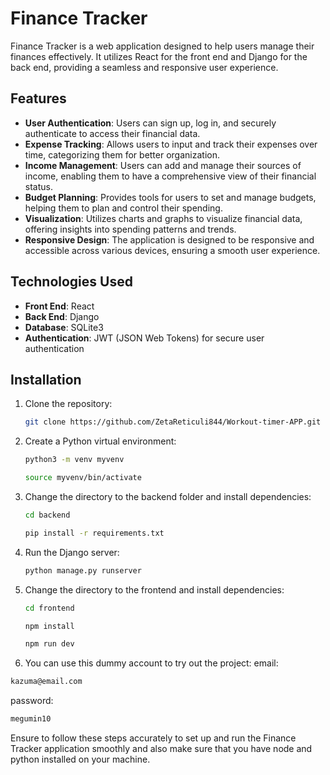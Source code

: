 # Finance Tracker

Finance Tracker is a web application designed to help users manage their finances effectively. It utilizes React for the front end and Django for the back end, providing a seamless and responsive user experience.

## Features

- **User Authentication**: Users can sign up, log in, and securely authenticate to access their financial data.
- **Expense Tracking**: Allows users to input and track their expenses over time, categorizing them for better organization.
- **Income Management**: Users can add and manage their sources of income, enabling them to have a comprehensive view of their financial status.
- **Budget Planning**: Provides tools for users to set and manage budgets, helping them to plan and control their spending.
- **Visualization**: Utilizes charts and graphs to visualize financial data, offering insights into spending patterns and trends.
- **Responsive Design**: The application is designed to be responsive and accessible across various devices, ensuring a smooth user experience.

## Technologies Used

- **Front End**: React
- **Back End**: Django
- **Database**: SQLite3
- **Authentication**: JWT (JSON Web Tokens) for secure user authentication

## Installation

1. Clone the repository:
    ```bash
    git clone https://github.com/ZetaReticuli844/Workout-timer-APP.git
    ```

2. Create a Python virtual environment:
    ```bash
    python3 -m venv myvenv
    ```
    ```bash
    source myvenv/bin/activate
    ```

3. Change the directory to the backend folder and install dependencies:
    ```bash
    cd backend
    ```
    ```bash
    pip install -r requirements.txt
    ```

4. Run the Django server:
    ```bash
    python manage.py runserver
    ```

5. Change the directory to the frontend and install dependencies:
    ```bash
    cd frontend
    ```
    ```bash
    npm install
    ```
    ```bash
    npm run dev
    ``` 
6. You can use this dummy account to try out the project:
email:
```bash
kazuma@email.com
```
password:
```bash
megumin10
```

Ensure to follow these steps accurately to set up and run the Finance Tracker application smoothly and also make sure that you have node and python installed on your machine.
